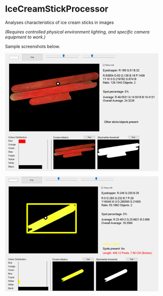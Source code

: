 # IceCreamStickProcessor
Analyses characteristics of ice cream sticks in images

*(Requires controlled physical environment lighting, and specific camera equipment to work.)*

Sample screenshots below.

![alt text](https://raw.githubusercontent.com/ezekieltan/IceCreamStickProcessor/master/IceCreamStickProcessor/sample1.png)

![alt text](https://raw.githubusercontent.com/ezekieltan/IceCreamStickProcessor/master/IceCreamStickProcessor/sample2.png)
